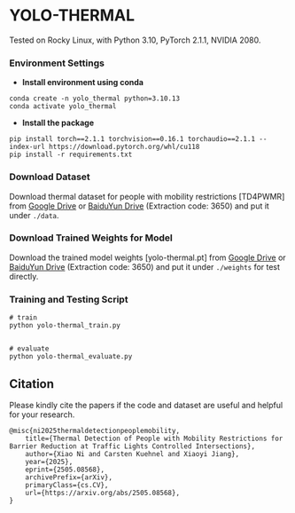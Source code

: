 # YOLO-THERMAL

Tested on Rocky Linux, with Python 3.10, PyTorch 2.1.1, NVIDIA 2080.

### Environment Settings 
* **Install environment using conda**
```
conda create -n yolo_thermal python=3.10.13
conda activate yolo_thermal
```

 * **Install the package**
```
pip install torch==2.1.1 torchvision==0.16.1 torchaudio==2.1.1 --index-url https://download.pytorch.org/whl/cu118
pip install -r requirements.txt
```

### Download Dataset  
Download thermal dataset for people with mobility restrictions [TD4PWMR] from [Google Drive](https://drive.google.com/file/d/1XxrY23r7UbniAX2mKgi7NvCLt9buQDGd/view?usp=drive_link) or [BaiduYun Drive](https://pan.baidu.com/s/1NcgpMxGXrw6q4PoQCfcoaA?pwd=3650) (Extraction code: 3650) and put it under `./data`.

### Download Trained Weights for Model
Download the trained model weights [yolo-thermal.pt] from [Google Drive](https://drive.google.com/file/d/1tyC8yvdaBvCB7hi_4ul7vG62YtU_Pg-Y/view?usp=drive_link) or [BaiduYun Drive](https://pan.baidu.com/s/1iYnbOF_bZBlDR8k_EVJFNA?pwd=3650) (Extraction code: 3650) and put it under `./weights` for test directly.

### Training and Testing Script 

```
# train
python yolo-thermal_train.py


# evaluate
python yolo-thermal_evaluate.py
```

## Citation
Please kindly cite the papers if the code and dataset are useful and helpful for your research.

    @misc{ni2025thermaldetectionpeoplemobility,
        title={Thermal Detection of People with Mobility Restrictions for Barrier Reduction at Traffic Lights Controlled Intersections}, 
        author={Xiao Ni and Carsten Kuehnel and Xiaoyi Jiang},
        year={2025},
        eprint={2505.08568},
        archivePrefix={arXiv},
        primaryClass={cs.CV},
        url={https://arxiv.org/abs/2505.08568}, 
    }